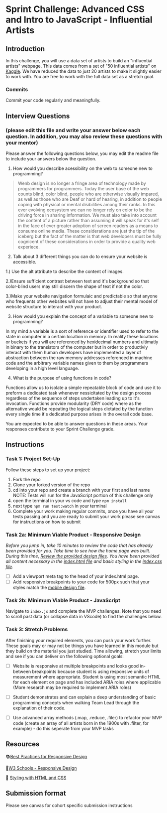 
# Sprint Challenge: Advanced CSS and Intro to JavaScript - Influential Artists




## Introduction

In this challenge, you will use a data set of artists to build an "influential artists" webpage. This data comes from a set of "50 influential artists" on [Kaggle](https://www.kaggle.com/ikarus777/best-artworks-of-all-time). We have reduced the data to just 20 artists to make it slightly easier to work with. You are free to work with the full data set as a stretch goal.

### Commits

Commit your code regularly and meaningfully. 

## Interview Questions
### (please edit this file and write your answer below each question. In addition, you may also review these questions with your mentor)

Please answer the following questions below, you may edit the readme file to include your answers below the question.

1. How would you describe acessibility on the web to someone new to programming?


> Wenb design is no longer a fringe area of technology made by programmers for programmers. Today the user base of the web counts  blind, color blind, people who are otherwise visually impared, as well as those who are Deaf or hard of hearing, in addition to people coping with physical or mental disibilities among their ranks. In this ever evolving ecosystem we can no longer rely on color to be the driving force in sharing information. We must also take into account the content of a picture rather than assuming it will speak for it's self in the face of ever greater adoption of screen readers as a means to consume online media. These considerations are just the tip of the iceberg but the fact of the matter is that web developers must be fully cognicent of these considerations in order to provide a quality web experiece. 


2. Talk about 3 different things you can do to ensure your website is accessible. 


1.) Use the alt attribute to describe the content of images.

2.)Ensure sufficient contrast between text and it's background so that color-blind users may still discern the shape of text if not the color.

3.)Make your website navigation formulaic and predictable so that anyone who frequents other websites will not have to adjust their mental model of website structure to interact with your product.



3. How would you explain the concept of a variable to someone new to programming?

In my mind a variable is a sort of reference or identifier used to refer to the state in computer in a certain location in memory. In reality these locations or buckets if you will are referenced by hexidecimal numbers and ultimatly in binary to the transistors of the computer but in order to productivly interact with them human developers have implemented a layer of abstraction between the raw memory addresses referenced in machine code and the arbitrary variable names given to them by programmers developing in a high level language.



4. What is the purpose of using functions in code?

Functions allow us to isolate a simple repeatable block of code and use it to preform a dedicated task whenever nessicitated by the design process regardless of the sequence of steps undertaken leading up to it's invocation. Functions provide modularity (DRY code) where as the alternative would be repeating the logical steps dictated by the function every single time it's dedicated purpose arises in the overall code base.




You are expected to be able to answer questions in these areas. Your responses contribute to your Sprint Challenge grade. 

## Instructions

### Task 1: Project Set-Up

Follow these steps to set up your project:

1. Fork the repo
2. Clone your forked version of the repo
3. cd into your repo and create a branch with your first and last name
NOTE: Tests will run for the JavaScript portion of this challenge only
4. open the terminal in your vs code and type `npm install`
5. next type `npm run test:watch` in your terminal
6. Complete your work making regular commits, once you have all your tests passing and you are ready to submit your work please see canvas for instructions on how to submit

### Task 2a:  Minimum Viable Product - Responsive Design

*Before you jump in, take 10 minutes to review the code that has already been provided for you. Take time to see how the home page was built. During this time, [Review the provided design files](design/). You have been provided all content necessary in the [index.html file](index.html) and basic styling in the [index.css file](css/index.css).*

* [ ] Add a viewport meta tag to the head of your index.html page.
* [ ] Add responsive breakpoints to your code for 500px such that your styles match the [mobile design file](design/Mobile.png).

### Task 2b: Minimum Viable Product - JavaScript

Navigate to `index.js` and complete the MVP challenges. Note that you need to scroll past data (or collapse data in VScode) to find the challenges below.

### Task 3: Stretch Problems

After finishing your required elements, you can push your work further. These goals may or may not be things you have learned in this module but they build on the material you just studied. Time allowing, stretch your limits and see if you can deliver on the following optional goals:

* [ ] Website is responsive at multiple breakpoints and looks good in-between breakpoints because student is using responsive units of measurement where appropriate. Student is using most semantic HTML for each element on page and has included ARIA roles where applicable (More research may be required to implement ARIA roles)  
* [ ] Student demonstrates and can explain a deep understanding of basic programming concepts when walking Team Lead through the explanation of their code.
* [ ] Use advanced array methods (.map, .reduce, .filer) to refactor your MVP code (create an array of all artists born in the 1900s with .filter, for example) - do this seperate from your MVP tasks


## Resources

📚[Best Practices for Responsive Design](https://www.browserstack.com/guide/responsive-design-breakpoints)

🤝[W3 Schools - Responsive Design](https://www.w3schools.com/html/html_responsive.asp)

👀 [Styling with HTML and CSS](https://www.w3schools.com/html/html_css.asp)

## Submission format

Please see canvas for cohort specific submission instructions 
